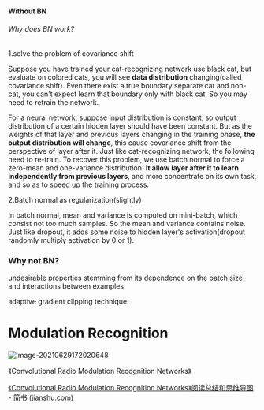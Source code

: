 #### Without BN

###### Why does BN work?

1.solve the problem of covariance shift

Suppose you have trained your cat-recognizing network use black cat, but evaluate on colored cats, you will see **data distribution** changing(called covariance shift). Even there exist a true boundary separate cat and non-cat, you can't expect learn that boundary only with black cat. So you may need to retrain the network.

For a neural network, suppose input distribution is constant, so output distribution of a certain hidden layer should have been constant. But as the weights of that layer and previous layers changing in the training phase, **the output distribution will change**, this cause covariance shift from the perspective of layer after it. Just like cat-recognizing network, the following need to re-train. To recover this problem, we use batch normal to force a zero-mean and one-variance distribution. **It allow layer after it to learn independently from previous layers**, and more concentrate on its own task, and so as to speed up the training process.

2.Batch normal as regularization(slightly)

In batch normal, mean and variance is computed on mini-batch, which consist not too much samples. So the mean and variance contains noise. Just like dropout, it adds some noise to hidden layer's activation(dropout randomly multiply activation by 0 or 1).

### Why not BN?

undesirable properties stemming from its dependence on the batch size and interactions between examples



adaptive gradient clipping technique.





# Modulation Recognition

![image-20210629172020648](C:\Users\Admin\AppData\Roaming\Typora\typora-user-images\image-20210629172020648.png)



《Convolutional Radio Modulation Recognition Networks》

[《Convolutional Radio Modulation Recognition Networks》阅读总结和思维导图 - 简书 (jianshu.com)](https://www.jianshu.com/p/1d0b2379db74)